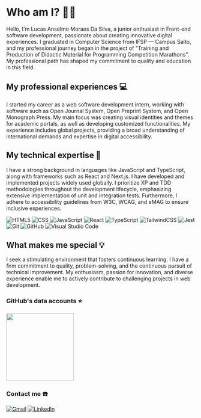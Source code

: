 # Who am I? 👨🏻
Hello, I'm Lucas Anselmo Moraes Da Silva, a junior enthusiast in Front-end software development, passionate about creating innovative digital experiences. I graduated in Computer Science from IFSP — Campus Salto, and my professional journey began in the project of "Training and Production of Didactic Material for Programming Competition Marathons". My professional path has shaped my commitment to quality and education in this field.

## My professional experiences 💻
I started my career as a web software development intern, working with software such as Open Journal System, Open Preprint System, and Open Monograph Press. My main focus was creating visual identities and themes for academic portals, as well as developing customized functionalities. My experience includes global projects, providing a broad understanding of international demands and expertise in digital accessibility.

## My technical expertise 📁
I have a strong background in languages like JavaScript and TypeScript, along with frameworks such as React and Next.js. I have developed and implemented projects widely used globally. I prioritize XP and TDD methodologies throughout the development lifecycle, emphasizing extensive implementation of unit and integration tests. Furthermore, I adhere to accessibility guidelines from W3C, WCAG, and eMAG to ensure inclusive experiences.

![HTML5](https://img.shields.io/badge/-HTML5-333333?style=flat&logo=HTML5)
![CSS](https://img.shields.io/badge/-CSS-333333?style=flat&logo=CSS3&logoColor=1572B6)
![JavaScript](https://img.shields.io/badge/-JavaScript-333333?style=flat&logo=javascript)
![React](https://img.shields.io/badge/-React-333333?style=flat&logo=react)
![TypeScript](https://img.shields.io/badge/-Typescript-333333?style=flat&logo=typescript)
![TailwindCSS](https://img.shields.io/badge/-Tailwind-333333?style=flat&logo=tailwindcss)
![Jest](https://img.shields.io/badge/-Jest-333333?style=flat&logo=jest)
![Git](https://img.shields.io/badge/-Git-333333?style=flat&logo=git)
![GitHub](https://img.shields.io/badge/-GitHub-333333?style=flat&logo=github)
![Visual Studio Code](https://img.shields.io/badge/-Visual%20Studio%20Code-333333?style=flat&logo=visual-studio-code&logoColor=007ACC)

## What makes me special 💡
I seek a stimulating environment that fosters continuous learning. I have a firm commitment to quality, problem-solving, and the continuous pursuit of technical improvement. My enthusiasm, passion for innovation, and diverse experience enable me to actively contribute to challenging projects in web development.

### GitHub's data accounts ⭐

<a href="https://github.com/LucasAnselmoSilva12345" title="Perfil de Lucas Anselmo">
  <img height="180em" src="https://github-readme-stats.vercel.app/api?username=LucasAnselmoSilva12345&theme=dracula&show_icons=true" />
</a>

### Contact me ☎️

<p align="left">
  <a href="mailto:lucasanselmodasilva02@gmail.com" title="Gmail">
  <img src="https://img.shields.io/badge/-Gmail-FF0000?style=flat-square&labelColor=FF0000&logo=gmail&logoColor=white&link=lucasanselmodasilva02@gmail.com" alt="Gmail" /></a>

  <a href="https://www.linkedin.com/in/lucas-anselmo-moraes-da-silva-543636161/" title="LinkedIn">
  <img src="https://img.shields.io/badge/-Linkedin-0e76a8?style=flat-square&logo=Linkedin&logoColor=white&link=https://www.linkedin.com/in/lucas-anselmo-moraes-da-silva-543636161/" alt="LinkedIn"/></a>
</p>
